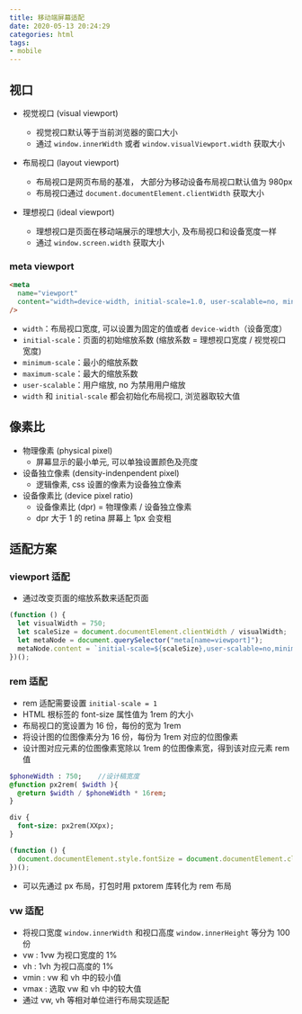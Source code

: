 ```yaml
---
title: 移动端屏幕适配
date: 2020-05-13 20:24:29
categories: html
tags:
- mobile
---
```


## 视口

* 视觉视口 (visual viewport)
  * 视觉视口默认等于当前浏览器的窗口大小 
  * 通过 `window.innerWidth` 或者 `window.visualViewport.width` 获取大小

* 布局视口 (layout viewport)
  * 布局视口是网页布局的基准， 大部分为移动设备布局视口默认值为 980px
  * 布局视口通过 `document.documentElement.clientWidth` 获取大小

* 理想视口 (ideal viewport)
  * 理想视口是页面在移动端展示的理想大小, 及布局视口和设备宽度一样
  * 通过 `window.screen.width` 获取大小

<!-- more -->

### meta viewport

```html
<meta
  name="viewport"
  content="width=device-width, initial-scale=1.0, user-scalable=no, minimum-scale=1.0, maximum-scale=1.0"
/>
```

* `width`：布局视口宽度, 可以设置为固定的值或者 `device-width`（设备宽度）
* `initial-scale`：页面的初始缩放系数 (缩放系数 = 理想视口宽度 / 视觉视口宽度)
* `minimum-scale`：最小的缩放系数
* `maximum-scale`：最大的缩放系数
* `user-scalable`：用户缩放, no 为禁用用户缩放
* `width` 和 `initial-scale` 都会初始化布局视口, 浏览器取较大值

## 像素比

* 物理像素 (physical pixel)
  * 屏幕显示的最小单元, 可以单独设置颜色及亮度
* 设备独立像素 (density-indenpendent pixel)
  * 逻辑像素, css 设置的像素为设备独立像素
* 设备像素比 (device pixel ratio)
  * 设备像素比 (dpr) = 物理像素 / 设备独立像素
  * dpr 大于 1 的 retina 屏幕上 1px 会变粗

## 适配方案

### viewport 适配

* 通过改变页面的缩放系数来适配页面

```js
(function () {
  let visualWidth = 750;
  let scaleSize = document.documentElement.clientWidth / visualWidth;
  let metaNode = document.querySelector("meta[name=viewport]");
  metaNode.content = `initial-scale=${scaleSize},user-scalable=no,minimum-scale=${scaleSize},maximum-scale=${scaleSize}`;
})();
```

### rem 适配

* rem 适配需要设置 `initial-scale = 1`
* HTML 根标签的 font-size 属性值为 1rem 的大小
* 布局视口的宽设置为 16 份，每份的宽为 1rem
* 将设计图的位图像素分为 16 份，每份为 1rem 对应的位图像素
* 设计图对应元素的位图像素宽除以 1rem 的位图像素宽，得到该对应元素 rem 值

```sass
$phoneWidth : 750;    //设计稿宽度
@function px2rem( $width ){
  @return $width / $phoneWidth * 16rem;
}

div {
  font-size: px2rem(XXpx);
}
```

```js
(function () {
  document.documentElement.style.fontSize = document.documentElement.clientWidth / 16 + 'px';
})();
```

* 可以先通过 px 布局，打包时用 pxtorem 库转化为 rem 布局

### vw 适配

* 将视口宽度 `window.innerWidth` 和视口高度 `window.innerHeight` 等分为 100 份
* vw : 1vw 为视口宽度的 1%
* vh : 1vh 为视口高度的 1%
* vmin : vw 和 vh 中的较小值
* vmax : 选取 vw 和 vh 中的较大值
* 通过 vw, vh 等相对单位进行布局实现适配